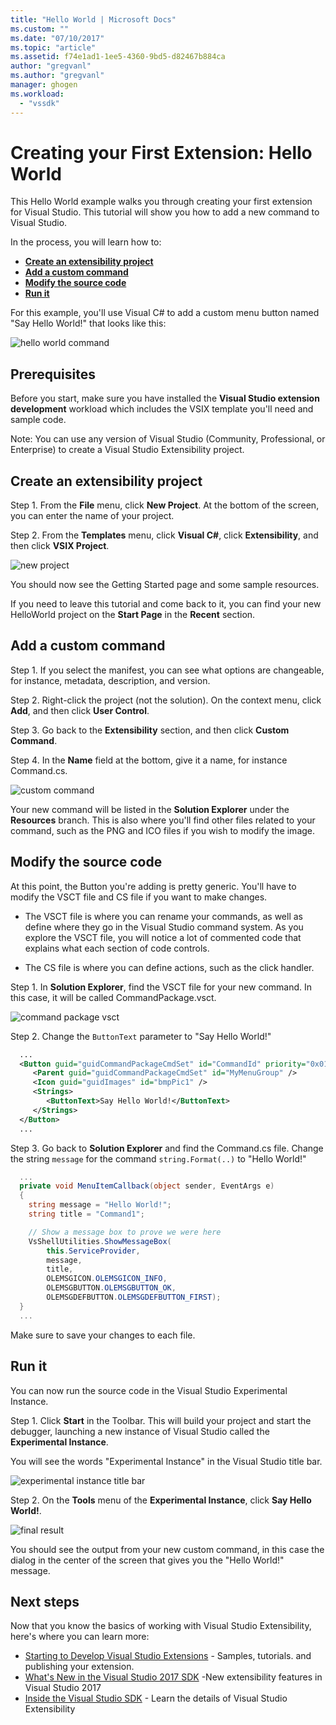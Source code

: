 ```yaml
---
title: "Hello World | Microsoft Docs"
ms.custom: ""
ms.date: "07/10/2017"
ms.topic: "article"
ms.assetid: f74e1ad1-1ee5-4360-9bd5-d82467b884ca
author: "gregvanl"
ms.author: "gregvanl"
manager: ghogen
ms.workload: 
  - "vssdk"
---
```

# Creating your First Extension: Hello World

This Hello World example walks you through creating your first extension for Visual Studio. This tutorial will show you how to add a new command to Visual Studio.

In the process, you will learn how to:

* **[Create an extensibility project](#create-an-extensibility-project)**
* **[Add a custom command](#add-a-custom-command)**
* **[Modify the source code](#modify-the-source-code)**
* **[Run it](#run-it)**

For this example, you'll use Visual C# to add a custom menu button named "Say Hello World!" that looks like this:

![hello world command](media/hello-world-say-hello-world.png)

## Prerequisites

Before you start, make sure you have installed the **Visual Studio extension development** workload which includes the VSIX template you'll need and sample code.

Note: You can use any version of Visual Studio (Community, Professional, or Enterprise) to create a Visual Studio Extensibility project.

## Create an extensibility project

Step 1. From the **File** menu, click **New Project**. At the bottom of the screen, you can enter the name of your project.

Step 2. From the **Templates** menu, click **Visual C#**, click **Extensibility**, and then click **VSIX Project**.

![new project](media/hello-world-new-project.png)

You should now see the Getting Started page and some sample resources.

If you need to leave this tutorial and come back to it, you can find your new HelloWorld project on the **Start Page** in the **Recent** section.

## Add a custom command

Step 1. If you select the manifest, you can see what options are changeable, for instance, metadata, description, and version.

Step 2. Right-click the project (not the solution). On the context menu, click **Add**, and then click **User Control**.

Step 3. Go back to the **Extensibility** section, and then click **Custom Command**.

Step 4. In the **Name** field at the bottom, give it a name, for instance Command.cs.

![custom command](media/hello-world-custom-command.png)

Your new command will be listed in the **Solution Explorer** under the **Resources** branch. This is also where you'll find other files related to your command, such as the PNG and ICO files if you wish to modify the image.

## Modify the source code

At this point, the Button you're adding is pretty generic. You'll have to modify the VSCT file and CS file if you want to make changes.

* The VSCT file is where you can rename your commands, as well as define where they go in the Visual Studio command system. As you explore the VSCT file, you will notice a lot of commented code that explains what each section of code controls.

* The CS file is where you can define actions, such as the click handler.

Step 1. In **Solution Explorer**, find the VSCT file for your new command. In this case, it will be called CommandPackage.vsct.

![command package vsct](media/hello-world-command-package-vsct.png)

Step 2. Change the `ButtonText` parameter to "Say Hello World!"

```xml
  ...
  <Button guid="guidCommandPackageCmdSet" id="CommandId" priority="0x0100" type="Button">
     <Parent guid="guidCommandPackageCmdSet" id="MyMenuGroup" />
     <Icon guid="guidImages" id="bmpPic1" />
     <Strings>
        <ButtonText>Say Hello World!</ButtonText>
     </Strings>
  </Button>
  ...
```

Step 3. Go back to **Solution Explorer** and find the Command.cs file. Change the string `message` for the command `string.Format(..)` to "Hello World!"

```csharp
  ...
  private void MenuItemCallback(object sender, EventArgs e)
  {
    string message = "Hello World!";
    string title = "Command1";

    // Show a message box to prove we were here
    VsShellUtilities.ShowMessageBox(
        this.ServiceProvider,
        message,
        title,
        OLEMSGICON.OLEMSGICON_INFO,
        OLEMSGBUTTON.OLEMSGBUTTON_OK,
        OLEMSGDEFBUTTON.OLEMSGDEFBUTTON_FIRST);
  }
  ...
```

Make sure to save your changes to each file.

## Run it

You can now run the source code in the Visual Studio Experimental Instance.

Step 1. Click **Start** in the Toolbar. This will build your project and start the debugger, launching a new instance of Visual Studio called the **Experimental Instance**.

You will see the words "Experimental Instance" in the Visual Studio title bar.

![experimental instance title bar](media/hello-world-exp-instance.png)

Step 2. On the **Tools** menu of the **Experimental Instance**, click **Say Hello World!**.

![final result](media/hello-world-final-result.png)

You should see the output from your new custom command, in this case the dialog in the center of the screen that gives you the "Hello World!" message.

## Next steps

Now that you know the basics of working with Visual Studio Extensibility, here's where you can learn more:

* [Starting to Develop Visual Studio Extensions](starting-to-develop-visual-studio-extensions.md) - Samples, tutorials. and publishing your extension.
* [What's New in the Visual Studio 2017 SDK](what-s-new-in-the-visual-studio-2017-sdk.md) -New extensibility features in Visual Studio 2017
* [Inside the Visual Studio SDK](internals/inside-the-visual-studio-sdk.md) - Learn the details of Visual Studio Extensibility